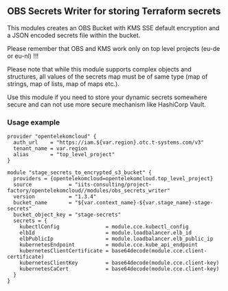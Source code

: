 ## OBS Secrets Writer for storing Terraform secrets

This modules creates an OBS Bucket with KMS SSE default encryption and a JSON encoded secrets file within the bucket.

Please remember that OBS and KMS work only on top level projects (eu-de or eu-nl) !!!

Please note that while this module supports complex objects and structures, all values of the secrets map must be of same type (map of strings, map of lists, map of maps etc.).

Use this module if you need to store your dynamic secrets somewhere secure and can not use more secure mechanism like HashiCorp Vault.

### Usage example

```hcl
provider "opentelekomcloud" {
  auth_url    = "https://iam.${var.region}.otc.t-systems.com/v3"
  tenant_name = var.region
  alias       = "top_level_project"
}

module "stage_secrets_to_encrypted_s3_bucket" {
  providers = {opentelekomcloud=opentelekomcloud.top_level_project}
  source            = "iits-consulting/project-factory/opentelekomcloud//modules/obs_secrets_writer"
  version           = "1.3.4"
  bucket_name       = "${var.context_name}-${var.stage_name}-stage-secrets"
  bucket_object_key = "stage-secrets"
  secrets = {
    kubectlConfig               = module.cce.kubectl_config
    elbId                       = module.loadbalancer.elb_id
    elbPublicIp                 = module.loadbalancer.elb_public_ip
    kubernetesEndpoint          = module.cce.kube_api_endpoint
    kubernetesClientCertificate = base64decode(module.cce.client-certificate)
    kubernetesClientKey         = base64decode(module.cce.client-key)
    kubernetesCaCert            = base64decode(module.cce.client-key)
  }
}
```
